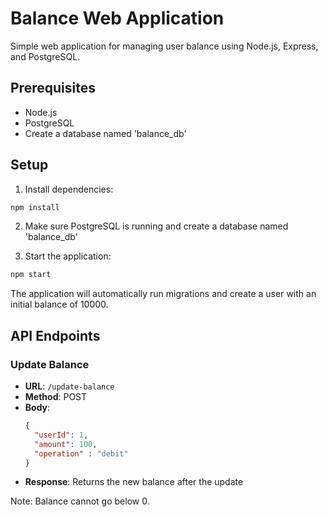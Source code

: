 # Balance Web Application

Simple web application for managing user balance using Node.js, Express, and PostgreSQL.

## Prerequisites

- Node.js
- PostgreSQL
- Create a database named 'balance_db'

## Setup

1. Install dependencies:
```bash
npm install
```

2. Make sure PostgreSQL is running and create a database named 'balance_db'

3. Start the application:
```bash
npm start
```

The application will automatically run migrations and create a user with an initial balance of 10000.

## API Endpoints

### Update Balance
- **URL**: `/update-balance`
- **Method**: POST
- **Body**:
  ```json
  {
    "userId": 1,
    "amount": 100,
    "operation" : "debit"
  }
  ```
- **Response**: Returns the new balance after the update

Note: Balance cannot go below 0.
